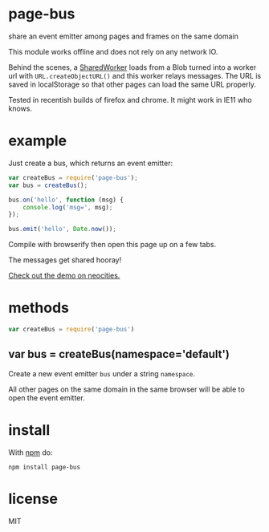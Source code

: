 # page-bus

share an event emitter among pages and frames on the same domain

This module works offline and does not rely on any network IO.

Behind the scenes, a
[SharedWorker](https://developer.mozilla.org/en-US/docs/Web/API/SharedWorker)
loads from a Blob turned into a worker url with `URL.createObjectURL()`
and this worker relays messages. The URL is saved in localStorage so that other
pages can load the same URL properly.

Tested in recentish builds of firefox and chrome. It might work in IE11 who
knows.

# example

Just create a bus, which returns an event emitter:

``` js
var createBus = require('page-bus');
var bus = createBus();

bus.on('hello', function (msg) {
    console.log('msg=', msg);
});

bus.emit('hello', Date.now());
```

Compile with browserify then open this page up on a few tabs.

The messages get shared hooray!

[Check out the demo on neocities.](https://substack.neocities.org/pagebus.html)

# methods

``` js
var createBus = require('page-bus')
```

## var bus = createBus(namespace='default')

Create a new event emitter `bus` under a string `namespace`.

All other pages on the same domain in the same browser will be able to open the
event emitter.

# install

With [npm](https://npmjs.org) do:

```
npm install page-bus
```

# license

MIT
